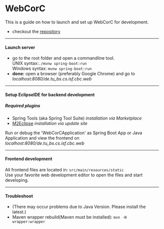 # WebCorC

This is a guide on how to launch and set up WebCorC for development.
* checkout the [repository](https://svn.isf.cs.tu-bs.de/svn/webcorc)

---
#### Launch server

* go to the root folder and open a commandline tool.  
 UNIX syntax:`./mvnw spring-boot:run`  
  Windows syntax: `mvnw spring-boot:run`
* **done:** open a browser (preferably Google Chrome) and go to *localhost:8080/de.tu_bs.cs.isf.cbc.web*

---
#### Setup EclipseIDE for backend development

##### Required plugins
* Spring Tools (aka Spring Tool Suite) *installation via Marketplace*
* [M2Eclipse](https://www.eclipse.org/m2e/) *installation via update site*

Run or debug the 'WebCorCApplication' as Spring Boot App or Java Application 
and view the frontend on *localhost:8080/de.tu_bs.cs.isf.cbc.web*

___

#### Frontend development

All frontend files are located in: `src/main/resources/static`  
Use your favorite web development editor to open the files and start
developing. 

---
#### Troubleshoot

* (There may occur problems due to Java Version. Please install the latest.)
* Maven wrapper rebuild(Maven must be installed): `mvn -N wrapper:wrapper` 